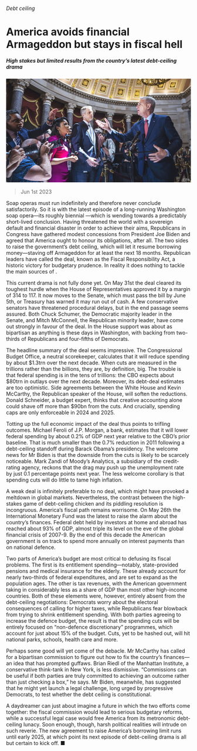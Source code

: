 ###### Debt ceiling

# America avoids financial Armageddon but stays in fiscal hell 

##### High stakes but limited results from the country’s latest debt-ceiling drama 

![image](images/20230603_USP002.jpg) 

> Jun 1st 2023 

Soap operas must run indefinitely and therefore never conclude satisfactorily. So it is with the latest episode of a long-running Washington soap opera—its roughly biennial —which is wending towards a predictably short-lived conclusion. Having threatened the world with a sovereign default and financial disaster in order to achieve their aims, Republicans in Congress have gathered modest concessions from President Joe Biden and agreed that America ought to honour its obligations, after all. The two sides  to raise the government’s debt ceiling, which will let it resume borrowing money—staving off Armageddon for at least the next 18 months. Republican leaders have called the deal, known as the Fiscal Responsibility Act, a historic victory for budgetary prudence. In reality it does nothing to tackle the main sources of .

This current drama is not fully done yet. On May 31st the deal cleared its toughest hurdle when the House of Representatives approved it by a margin of 314 to 117. It now moves to the Senate, which must pass the bill by June 5th, or Treasury has warned it may run out of cash. A few conservative senators have threatened procedural delays, but in the end passage seems assured. Both Chuck Schumer, the Democratic majority leader in the Senate, and Mitch McConnell, the Republican minority leader, have come out strongly in favour of the deal. In the House support was about as bipartisan as anything is these days in Washington, with backing from two-thirds of Republicans and four-fifths of Democrats.

The headline summary of the deal seems impressive. The Congressional Budget Office, a neutral scorekeeper, calculates that it will reduce spending by about $1.3trn over the next decade. When cuts are measured in the trillions rather than the billions, they are, by definition, big. The trouble is that federal spending is in the tens of trillions: the CBO expects about $80trn in outlays over the next decade. Moreover, its debt-deal estimates are too optimistic. Side agreements between the White House and Kevin McCarthy, the Republican speaker of the House, will soften the reductions. Donald Schneider, a budget expert, thinks that creative accounting alone could shave off more than $90bn from the cuts. And crucially, spending caps are only enforceable in 2024 and 2025.

Totting up the full economic impact of the deal thus points to trifling outcomes. Michael Feroli of J.P. Morgan, a bank, estimates that it will lower federal spending by about 0.2% of GDP next year relative to the CBO’s prior baseline. That is much smaller than the 0.7% reduction in 2011 following a debt-ceiling standoff during Barack Obama’s presidency. The welcome news for Mr Biden is that the downside from the cuts is likely to be scarcely noticeable. Mark Zandi of Moody’s Analytics, a subsidiary of the credit-rating agency, reckons that the drag may push up the unemployment rate by just 0.1 percentage points next year. The less welcome corollary is that spending cuts will do little to tame high inflation.

A weak deal is infinitely preferable to no deal, which might have provoked a meltdown in global markets. Nevertheless, the contrast between the high-stakes game of debt-ceiling chicken and its piddling resolution is incongruous. America’s fiscal path remains worrisome. On May 26th the International Monetary Fund was the latest to raise the alarm about the country’s finances. Federal debt held by investors at home and abroad has reached about 93% of GDP, almost triple its level on the eve of the global financial crisis of 2007-9. By the end of this decade the American government is on track to spend more annually on interest payments than on national defence.

Two parts of America’s budget are most critical to defusing its fiscal problems. The first is its entitlement spending—notably, state-provided pensions and medical insurance for the elderly. These already account for nearly two-thirds of federal expenditures, and are set to expand as the population ages. The other is tax revenues, with the American government taking in considerably less as a share of GDP than most other high-income countries. Both of these elements were, however, entirely absent from the debt-ceiling negotiations: Democrats worry about the electoral consequences of calling for higher taxes, while Republicans fear blowback from trying to shrink entitlement spending. With both parties agreeing to increase the defence budget, the result is that the spending cuts will be entirely focused on “non-defence discretionary” programmes, which account for just about 15% of the budget. Cuts, yet to be hashed out, will hit national parks, schools, health care and more.

Perhaps some good will yet come of the debacle. Mr McCarthy has called for a bipartisan commission to figure out how to fix the country’s finances—an idea that has prompted guffaws. Brian Riedl of the Manhattan Institute, a conservative think-tank in New York, is less dismissive. “Commissions can be useful if both parties are truly committed to achieving an outcome rather than just checking a box,” he says. Mr Biden, meanwhile, has suggested that he might yet launch a legal challenge, long urged by progressive Democrats, to test whether the debt ceiling is constitutional.

A daydreamer can just about imagine a future in which the two efforts come together: the fiscal commission would lead to serious budgetary reforms, while a successful legal case would free America from its metronomic debt-ceiling lunacy. Soon enough, though, harsh political realities will intrude on such reverie. The new agreement to raise America’s borrowing limit runs until early 2025, at which point its next episode of debt-ceiling drama is all but certain to kick off. ■


